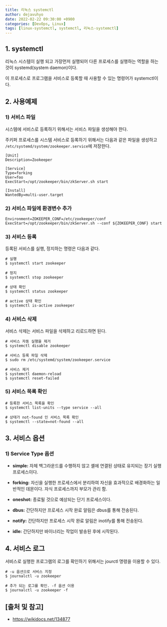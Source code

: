 ```yaml
---
title: 리눅스 systemctl
author: dejavuhyo
date: 2022-02-22 09:30:00 +0900
categories: [DevOps, Linux]
tags: [linux-systemctl, systemctl, 리눅스-systemctl]
---
```


## 1. systemctl
리눅스 시스템이 실행 되고 가장먼저 실행되어 다른 프로세스를 실행하는 역할을 하는 것이 systemd(system daemon)이다.

이 프로세스로 프로그램을 서비스로 등록할 때 사용할 수 있는 명령어가 systemctl이다.

## 2. 사용예제

### 1) 서비스 파일
시스템에 서비스로 등록하기 위해서는 서비스 파일을 생성해야 한다.

주키퍼 프로세스를 시스템 서비스로 등록하기 위해서는 다음과 같은 파일을 생성하고 `/etc/systemd/system/zookeeper.service`에 저장한다.

```text
[Unit]
Description=Zookeeper

[Service]
Type=forking
User=foo
ExecStart=/opt/zookeeper/bin/zkServer.sh start

[Install]
WantedBy=multi-user.target
```

### 2) 서비스 파일에 환경변수 추가

```text
Environment=ZOKEEPER_CONF=/etc/zookeeper/conf
ExecStart=/opt/zookeeper/bin/zkServer.sh --conf ${ZOKEEPER_CONF} start
```

### 3) 서비스 등록
등록된 서비스를 실행, 정지하는 명령은 다음과 같다.

```shell
# 실행
$ systemctl start zookeeper

# 정지
$ systemctl stop zookeeper

# 상태 확인
$ systemctl status zookeeper

# active 상태 확인
$ systemctl is-active zookeeper
```

### 4) 서비스 삭제
서비스 삭제는 서비스 파일을 삭제하고 리로드하면 된다.

```shell
# 서비스 자동 실행을 제거
$ systemctl disable zookeeper

# 서비스 등록 파일 삭제
$ sudo rm /etc/systemd/system/zookeeper.service

# 서비스 제거
$ systemctl daemon-reload
$ systemctl reset-failed
```

### 5) 서비스 목록 확인

```shell
# 등록한 서비스 목록을 확인
$ systemctl list-units --type service --all

# 상태가 not-found 인 서비스 목록 확인
$ systemctl --state=not-found --all
```

## 3. 서비스 옵션

### 1) Service Type 옵션

* **simple:** 자체 백그라운드를 수행하지 않고 셸에 연결된 상태로 유지되는 장기 실행 프로세스이다.

* **forking:** 자신을 실행한 프로세스에서 분리하여 자신을 효과적으로 배경화하는 일반적인 데몬이다. 자식 프로세스까지 부모가 관리 함.

* **oneshot:** 종료될 것으로 예상되는 단기 프로세스이다.

* **dbus:** 간단하지만 프로세스 시작 완료 알림은 dbus를 통해 전송된다.

* **notify:** 간단하지만 프로세스 시작 완료 알림은 inotify를 통해 전송된다.

* **idle:** 간단하지만 바이너리는 작업이 발송된 후에 시작된다.

## 4. 서비스 로그
서비스로 실행한 프로그램의 로그를 확인하기 위해서는 jourctl 명령을 이용할 수 있다.

```shell
# -u 옵션으로 서비스 지정
$ journalctl -u zookeeper

# 추가 되는 로그를 확인. -f 옵션 이용
$ journalctl -u zookeeper -f
```

## [출처 및 참고]
* <https://wikidocs.net/134877>
